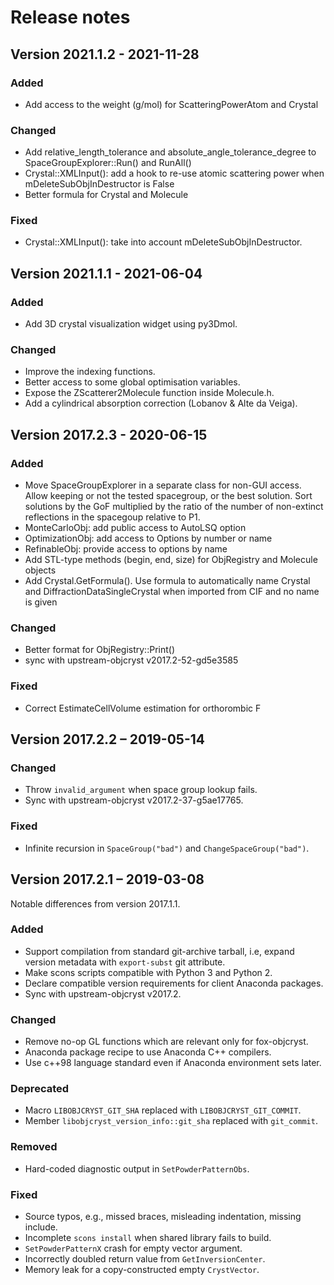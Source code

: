 # Release notes

## Version 2021.1.2 - 2021-11-28

### Added

- Add access to the weight (g/mol) for ScatteringPowerAtom and Crystal

### Changed

- Add relative_length_tolerance and absolute_angle_tolerance_degree to 
  SpaceGroupExplorer::Run() and RunAll()
- Crystal::XMLInput(): add a hook to re-use atomic scattering power when
  mDeleteSubObjInDestructor is False
- Better formula for Crystal and Molecule

### Fixed

- Crystal::XMLInput(): take into account mDeleteSubObjInDestructor.

## Version 2021.1.1 - 2021-06-04

### Added

- Add 3D crystal visualization widget using py3Dmol.

### Changed

- Improve the indexing functions.
- Better access to some global optimisation variables.
- Expose the ZScatterer2Molecule function inside Molecule.h.
- Add a cylindrical absorption correction (Lobanov & Alte da Veiga).

## Version 2017.2.3 - 2020-06-15

### Added
- Move SpaceGroupExplorer in a separate class for non-GUI access.
  Allow keeping or not the tested spacegroup, or the best solution.
  Sort solutions by the GoF multiplied by the ratio of the number 
  of non-extinct reflections in the spacegoup relative to P1.
- MonteCarloObj: add public access to AutoLSQ option
- OptimizationObj: add access to Options by number or name
- RefinableObj: provide access to options by name
- Add STL-type methods (begin, end, size) for ObjRegistry and Molecule objects
- Add Crystal.GetFormula(). Use formula to automatically name Crystal and 
  DiffractionDataSingleCrystal when imported from CIF and no name is given

### Changed
- Better format for ObjRegistry::Print()
- sync with upstream-objcryst v2017.2-52-gd5e3585

### Fixed
- Correct EstimateCellVolume estimation for orthorombic F

## Version 2017.2.2 – 2019-05-14

### Changed

- Throw `invalid_argument` when space group lookup fails.
- Sync with upstream-objcryst v2017.2-37-g5ae17765.

### Fixed

- Infinite recursion in `SpaceGroup("bad")` and `ChangeSpaceGroup("bad")`.


## Version 2017.2.1 – 2019-03-08

Notable differences from version 2017.1.1.

### Added

- Support compilation from standard git-archive tarball, i.e,
  expand version metadata with `export-subst` git attribute.
- Make scons scripts compatible with Python 3 and Python 2.
- Declare compatible version requirements for client Anaconda packages.
- Sync with upstream-objcryst v2017.2.

### Changed

- Remove no-op GL functions which are relevant only for fox-objcryst.
- Anaconda package recipe to use Anaconda C++ compilers.
- Use c++98 language standard even if Anaconda environment sets later.

### Deprecated

- Macro `LIBOBJCRYST_GIT_SHA` replaced with `LIBOBJCRYST_GIT_COMMIT`.
- Member `libobjcryst_version_info::git_sha` replaced with `git_commit`.

### Removed

- Hard-coded diagnostic output in `SetPowderPatternObs`.

### Fixed

- Source typos, e.g., missed braces, misleading indentation, missing include.
- Incomplete `scons install` when shared library fails to build.
- `SetPowderPatternX` crash for empty vector argument.
- Incorrectly doubled return value from `GetInversionCenter`.
- Memory leak for a copy-constructed empty `CrystVector`.
